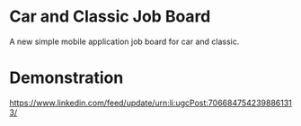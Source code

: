 # Car and Classic Job Board

A new simple mobile application job board for car and classic.

# Demonstration
https://www.linkedin.com/feed/update/urn:li:ugcPost:7066847542398861313/
